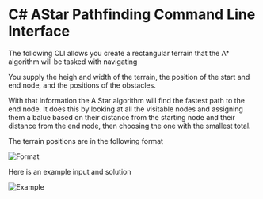 #  C# AStar Pathfinding Command Line Interface
 The following CLI allows you create a rectangular terrain that the A* algorithm will be tasked with navigating
 
 You supply the heigh and width of the terrain, the position of the start and end node, and the positions of the obstacles.
 
 With that information the A Star algorithm will find the fastest path to the end node. It does this by looking at all the visitable nodes and assigning them a balue
 based on their distance from the starting node and their distance from the end node, then choosing the one with the smallest total.
 
 The terrain positions are in the following format
 
![Format](./Images/TerrainExample.png)

Here is an example input and solution

![Example](./Images/ExampleIO.png)
